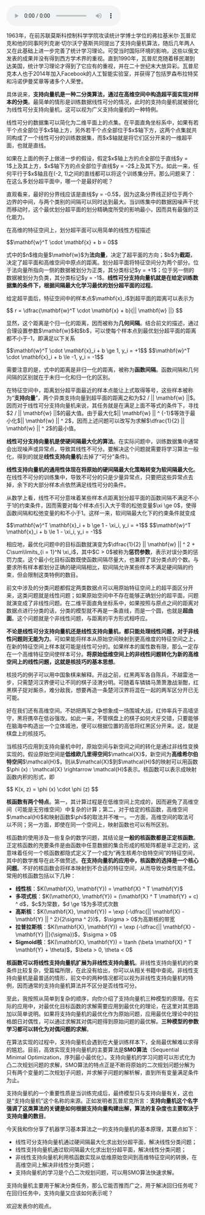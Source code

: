 <audio title="12 机器学习 _ 穷则变，变则通：支持向量机" src="https://static001.geekbang.org/resource/audio/d0/13/d0cdd4f546e9f06faa344e86a2f7f513.mp3" controls="controls"></audio> 
<p>1963年，在前苏联莫斯科控制科学学院攻读统计学博士学位的弗拉基米尔·瓦普尼克和他的同事阿列克谢·切尔沃宁基斯共同提出了支持向量机算法，随后几年两人又在此基础上进一步完善了统计学习理论。可受当时国际环境的影响，这些以俄文发表的成果并没有得到西方学术界的重视。直到1990年，瓦普尼克随着移民潮到达美国，统计学习理论才得到了它应有的重视，并在二十世纪末大放异彩。瓦普尼克本人也于2014年加入Facebook的人工智能实验室，并获得了包括罗森布拉特奖和冯诺伊曼奖章等诸多个人荣誉。</p>
<p>具体说来，<strong>支持向量机是一种二分类算法，通过在高维空间中构造超平面实现对样本的分类</strong>。最简单的情形是训练数据线性可分的情况，此时的支持向量机就被弱化为线性可分支持向量机，这可以视为广义支持向量机的一种特例。</p>
<p>线性可分的数据集可以简化为二维平面上的点集。在平面直角坐标系中，如果有若干个点全部位于$x$轴上方，另外若干个点全部位于$x$轴下方，这两个点集就共同构成了一个线性可分的训练数据集，而$x$轴就是将它们区分开来的一维超平面，也就是直线。</p>
<p>如果在上面的例子上做进一步的假设，假定$x$轴上方的点全部位于直线$y = 1$上及其上方，$x$轴下方的点全部位于直线$y = -2$上及其下方。如此一来，任何平行于$x$轴且在(-2, 1)之间的直线都可以将这个训练集分开。那么问题来了：在这么多划分超平面中，哪一个是最好的呢？</p>
<!-- [[[read_end]]] -->
<p>直观看来，最好的分界线应该是直线$y = -0.5$，因为这条分界线正好位于两个边界的中间，与两个类别的间隔可以同时达到最大。当训练集中的数据因噪声干扰而移动时，这个最优划分超平面的划分精确度所受的影响最小，因而具有最强的泛化能力。</p>
<p>在高维的特征空间上，划分超平面可以用简单的线性方程描述</p>
<p>$$\mathbf{w}^T \cdot \mathbf{x} + b = 0$$</p>
<p>式中的$n$维向量$\mathbf{w}$为<strong>法向量</strong>，决定了超平面的方向；$b$为<strong>截距</strong>，决定了超平面和高维空间中原点的距离。划分超平面将特征空间分为两个部分。位于法向量所指向一侧的数据被划分为正类，其分类标记$y = +1$；位于另一侧的数据被划分为负类，其分类标记$y = -1$。<strong>线性可分支持向量机就是在给定训练数据集的条件下，根据间隔最大化学习最优的划分超平面的过程</strong>。</p>
<p>给定超平面后，特征空间中的样本点$\mathbf{x}_i$到超平面的距离可以表示为</p>
<p>$$ r = \dfrac{\mathbf{w}^T \cdot \mathbf{x} + b}{|| \mathbf{w} ||} $$</p>
<p>显然，这个距离是个归一化的距离，因而被称为<strong>几何间隔</strong>。结合前文的描述，通过合理设置参数$\mathbf{w}$和$b$，可以使每个样本点到最优划分超平面的距离都不小于-1，即满足以下关系 </p>
<p>$$\mathbf{w}^T \cdot \mathbf{x}_i + b \ge 1, y_i = +1$$
$$\mathbf{w}^T \cdot \mathbf{x}_i + b \le -1, y_i = -1$$</p>
<p>需要注意的是，式中的距离是非归一化的距离，被称为<strong>函数间隔</strong>。函数间隔和几何间隔的区别就在于未归一化和归一化的区别。</p>
<p>在特征空间中，距离划分超平面最近的样本点能让上式取得等号，这些样本被称为“<strong>支持向量</strong>”，两个异类支持向量到超平面的距离之和为$2 / || \mathbf{w} ||$。因而对于线性可分支持向量机来说，其任务就是在满足上面不等式的条件下，寻找$2 / || \mathbf{w} ||$的最大值。由于最大化$|| \mathbf{w} || ^ {-1}$等效于最小化$|| \mathbf{w} || ^ 2$，因而上述问题可以改写为求解$\dfrac{1}{2} || \mathbf{w} || ^ 2$的最小值。</p>
<p><strong>线性可分支持向量机是使硬间隔最大化的算法</strong>。在实际问题中，训练数据集中通常会出现噪声或异常点，导致其线性不可分。要解决这个问题就需要将学习算法一般化，得到的就是<strong>线性支持向量机</strong>(去掉了“可分”条件)。</p>
<p><strong>线性支持向量机的通用性体现在将原始的硬间隔最大化策略转变为软间隔最大化</strong>。在线性不可分的训练集中，导致不可分的只是少量异常点，只要把这些异常点去掉，余下的大部分样本点依然满足线性可分的条件。</p>
<p>从数学上看，线性不可分意味着某些样本点距离划分超平面的函数间隔不满足不小于1的约束条件，因而需要对每个样本点引入大于零的松弛变量$\xi \ge 0$，使得函数间隔和松弛变量的和不小于1。这样一来，软间隔最大化下的约束条件就变成 </p>
<p>$$\mathbf{w}^T \mathbf{x}_i + b \ge 1 - \xi_i, y_i = +1$$
 $$\mathbf{w}^T \mathbf{x}_i + b \le 1 - \xi_i, y_i = -1$$</p>
<p>相应地，最优化问题中的目标函数就演变为$\dfrac{1}{2} || \mathbf{w} || ^ 2 + C\sum\limits_{i = 1}^N \xi_i$，其中$C &gt; 0$被称为<strong>惩罚参数</strong>，表示对误分类的惩罚力度。这个最小化目标函数既使函数间隔尽量大，也兼顾了误分类点的个数。与要求所有样本都划分正确的硬间隔相比，软间隔允许某些样本不满足硬间隔的约束，但会限制这类特例的数目。</p>
<p>前文中涉及的分类问题都假定两类数据点可以用原始特征空间上的超平面区分开来，这类问题就是线性问题；如果原始空间中不存在能够正确划分的超平面，问题就演变成了非线性问题。在二维平面直角坐标系中，如果按照与原点之间的距离对数据点进行分类的话，分类的模型就不再是一条直线，而是一个圆，也就是<strong>超曲面</strong>。这个问题就是个非线性问题，与距离的平方形式相呼应。</p>
<p><strong>不论是线性可分支持向量机还是线性支持向量机，都只能处理线性问题，对于非线性问题则无能为力</strong>。可如果能将样本从原始空间映射到更高维度的特征空间之上，在新的特征空间上样本就可能是线性可分的。如果样本的属性数有限，那么一定存在一个高维特征空间使样本可分。<strong>将原始低维空间上的非线性问题转化为新的高维空间上的线性问题，这就是核技巧的基本思想</strong>。</p>
<p>核技巧的例子可以用中国象棋来解释。开战之前，红黑两军各自陈兵，不越雷池一步，只需楚河汉界便可让不同的棋子泾渭分明。可随着车辚辚马萧萧激战渐酣，红黑棋子捉对厮杀，难分敌我，想要再造一条楚河汉界将混在一起的两军区分开已无可能。</p>
<p>好在我们还有高维空间。不妨把两军之争想象成一场围城大战，红帅率兵于高墙坚守，黑将携卒在低谷强攻。如此一来，不管棋盘上的棋子如何犬牙交错，只要能够在脑海中构造出一个立体城池，便可以根据位置的高低将红黑区分开来。这，就是棋盘上的核技巧。</p>
<p>当核技巧应用到支持向量机中时，原始空间与新空间之间的转化是通过非线性变换实现的。假设原始空间是<strong>低维欧几里得空间</strong>$\mathcal{X}$，新空间为<strong>高维希尔伯特空间</strong>$\mathcal{H}$，则从$\mathcal{X}$到$\mathcal{H}$的映射可以用函数$\phi (x) : \mathcal{X} \rightarrow \mathcal{H}$表示。核函数可以表示成映射函数内积的形式，即 </p>
<p>$$ K(x, z) = \phi (x) \cdot \phi (z) $$</p>
<p><strong>核函数有两个特点</strong>。第一，其计算过程是在低维空间上完成的，因而避免了高维空间（可能是无穷维空间）中复杂的计算；第二，对于给定的核函数，高维空间$\mathcal{H}$和映射函数$\phi$的取法并不唯一。一方面，高维空间的取法可以不同；另一方面，即使在同一个空间上，映射函数也可以有所区别。</p>
<p>核函数的使用涉及一些复杂的数学问题，其结论是<strong>一般的核函数都是正定核函数</strong>。正定核函数的充要条件是由函数中任意数据的集合形成的核矩阵都是半正定的，这意味着任何一个核函数都隐式定义了一个成为“再生核希尔伯特空间”的特征空间，其中的数学推导在此不做赘述。<strong>在支持向量机的应用中，核函数的选择是一个核心问题</strong>。不好的核函数会将样本映射到不合适的特征空间，从而导致分类性能不佳。常用的核函数包括以下几种：</p>
<ul>
<li><strong>线性核</strong>：$K(\mathbf{X}, \mathbf{Y}) = \mathbf{X} ^ T \mathbf{Y}$</li>
<li><strong>多项式核</strong>：$K(\mathbf{X}, \mathbf{Y}) = (\mathbf{X} ^ T \mathbf{Y} + c) ^ d$，$c$为常数，$d \ge 1$为多项式次数</li>
<li><strong>高斯核</strong>：$K(\mathbf{X}, \mathbf{Y}) = \exp (-\dfrac{|| \mathbf{X} - \mathbf{Y} || ^ 2}{2\sigma ^ 2})$，$\sigma &gt; 0$为高斯核的带宽</li>
<li><strong>拉普拉斯核</strong>：$K(\mathbf{X}, \mathbf{Y}) = \exp (-\dfrac{|| \mathbf{X} - \mathbf{Y} ||}{\sigma})$，$\sigma &gt; 0$</li>
<li><strong>Sigmoid核</strong>：$K(\mathbf{X}, \mathbf{Y}) = \tanh (\beta \mathbf{X} ^ T \mathbf{Y} + \theta)$，$\beta &gt; 0, \theta &lt; 0$</li>
</ul>
<p><strong>核函数可以将线性支持向量机扩展为非线性支持向量机</strong>。非线性支持向量机的约束条件比较复杂，受篇幅所限，在此没有给出，你可以从相关书籍中查阅。非线性支持向量机是最普适的情形，前文中的两种情况都可以视为非线性支持向量机的特例，因而通常的支持向量机算法并不区分是否线性可分。</p>
<p>至此，我按照从简单到复杂的顺序，向你介绍了支持向量机三种模型的原理。在实际的应用中，对最优化目标函数的求解需要应用到最优化的理论，在这里对其思路加以简单说明。如果将支持向量机的最优化作为原始问题，应用最优化理论中的拉格朗日对偶性，可以通过求解其对偶问题得到原始问题的最优解。<strong>三种模型的参数学习都可以转化为对偶问题的求解</strong>。</p>
<p>在算法实现的过程中，支持向量机会遇到在大量训练样本下，全局最优解难以求得的尴尬。目前，高效实现支持向量机的主要算法是<strong>SMO算法</strong>（Sequential Minimal Optimization，序列最小最优化）。支持向量机的学习问题可以形式化为凸二次规划问题的求解，SMO算法的特点正是不断将原始的二次规划问题分解为只有两个变量的二次规划子问题，并求解子问题的解析解，直到所有变量满足条件为止。</p>
<p>支持向量机的一个重要性质是当训练完成后，最终模型只与支持向量有关，这也是“支持向量机”这个名称的来源。正如发明者瓦普尼克所言：<strong>支持向量机这个名字强调了这类算法的关键是如何根据支持向量构建出解，算法的复杂度也主要取决于支持向量的数目</strong>。</p>
<p>今天我和你分享了机器学习基本算法之一的支持向量机的基本原理，其要点如下：</p>
<ul>
<li>线性可分支持向量机通过硬间隔最大化求出划分超平面，解决线性分类问题；</li>
<li>线性支持向量机通过软间隔最大化求出划分超平面，解决线性分类问题；</li>
<li>非线性支持向量机利用核函数实现从低维原始空间到高维特征空间的转换，在高维空间上解决非线性分类问题；</li>
<li>支持向量机的学习是个凸二次规划问题，可以用SMO算法快速求解。</li>
</ul>
<p>支持向量机主要用于解决分类任务，那么它能否推而广之，用于解决回归任务呢？在回归任务中，支持向量又应该如何表示呢？</p>
<p>欢迎发表你的观点。</p>
<p><img src="https://static001.geekbang.org/resource/image/e0/52/e0dccef2f1529f49b9c981ec2a3d4352.jpg" alt=""></p>
<p></p>
